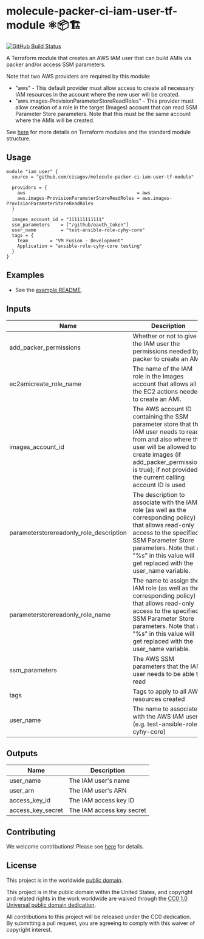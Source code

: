 # molecule-packer-ci-iam-user-tf-module ⚛️📦🏗 #

[![GitHub Build Status](https://github.com/cisagov/molecule-packer-ci-iam-user-tf-module/workflows/build/badge.svg)](https://github.com/cisagov/molecule-packer-ci-iam-user-tf-module/actions)

A Terraform module that creates an AWS IAM user that can build AMIs via
packer and/or access SSM parameters.

Note that two AWS providers are required by this module:

* "aws" - This default provider must allow access to create all necessary IAM
resources in the account where the new user will be created.
* "aws.images-ProvisionParameterStoreReadRoles" - This provider must allow
  creation of a role in the target (Images) account that can read SSM
  Parameter Store parameters.  Note that this must be the same account where
  the AMIs will be created.

See [here](https://www.terraform.io/docs/modules/index.html) for more
details on Terraform modules and the standard module structure.

## Usage ##

```hcl
module "iam_user" {
  source = "github.com/cisagov/molecule-packer-ci-iam-user-tf-module"

  providers = {
    aws                                         = aws
    aws.images-ProvisionParameterStoreReadRoles = aws.images-ProvisionParameterStoreReadRoles
  }

  images_account_id = "111111111111"
  ssm_parameters    = ["/github/oauth_token"]
  user_name         = "test-ansible-role-cyhy-core"
  tags = {
    Team        = "VM Fusion - Development"
    Application = "ansible-role-cyhy-core testing"
  }
}
```

## Examples ##

* See the [example README](examples/README.md).

## Inputs ##

| Name | Description | Type | Default | Required |
|------|-------------|:----:|:-------:|:--------:|
| add_packer_permissions | Whether or not to give the IAM user the permissions needed by packer to create an AMI | bool | `false` | no |
| ec2amicreate_role_name | The name of the IAM role in the Images account that allows all of the EC2 actions needed to create an AMI. | string | `EC2AMICreate` | no |
| images_account_id | The AWS account ID containing the SSM parameter store that the IAM user needs to read from and also where the user will be allowed to create images (if add_packer_permissions is true); if not provided, the current calling account ID is used | string | ID of calling account | no |
| parameterstorereadonly_role_description | The description to associate with the IAM role (as well as the corresponding policy) that allows read-only access to the specified SSM Parameter Store parameters.  Note that a "%s" in this value will get replaced with the user_name variable. | string | `Allows read-only access to SSM Parameter Store parameters required for %s.` | no |
| parameterstorereadonly_role_name | The name to assign the IAM role (as well as the corresponding policy) that allows read-only access to the specified SSM Parameter Store parameters.  Note that a "%s" in this value will get replaced with the user_name variable. | string | `ParameterStoreReadOnly-%s` | no |
| ssm_parameters | The AWS SSM parameters that the IAM user needs to be able to read | list(string) | | yes |
| tags | Tags to apply to all AWS resources created | map(string) | `{}` | no |
| user_name | The name to associate with the AWS IAM user (e.g. test-ansible-role-cyhy-core) | string | | yes |

## Outputs ##

| Name | Description |
|------|-------------|
| user_name | The IAM user's name |
| user_arn | The IAM user's ARN |
| access_key_id | The IAM access key ID |
| access_key_secret | The IAM access key secret |

## Contributing ##

We welcome contributions!  Please see [here](CONTRIBUTING.md) for
details.

## License ##

This project is in the worldwide [public domain](LICENSE).

This project is in the public domain within the United States, and
copyright and related rights in the work worldwide are waived through
the [CC0 1.0 Universal public domain
dedication](https://creativecommons.org/publicdomain/zero/1.0/).

All contributions to this project will be released under the CC0
dedication. By submitting a pull request, you are agreeing to comply
with this waiver of copyright interest.
